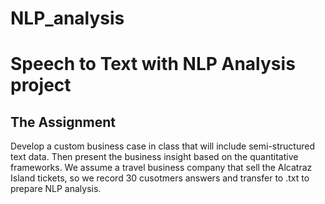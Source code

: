 # NLP_analysis
# Speech to Text with NLP Analysis project
## The Assignment
Develop a custom business case in class that will include semi-structured text data. Then present the business insight based on the quantitative frameworks. 
We assume a travel business company that sell the Alcatraz Island tickets, so we record 30 cusotmers answers and transfer to .txt to prepare NLP analysis.
